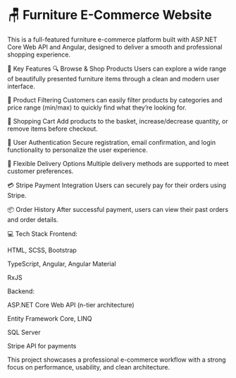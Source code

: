 # 🪑 Furniture E-Commerce Website
This is a full-featured furniture e-commerce platform built with ASP.NET Core Web API and Angular, designed to deliver a smooth and professional shopping experience.

🌟 Key Features
🔍 Browse & Shop Products
Users can explore a wide range of beautifully presented furniture items through a clean and modern user interface.

🎯 Product Filtering
Customers can easily filter products by categories and price range (min/max) to quickly find what they’re looking for.

🛒 Shopping Cart
Add products to the basket, increase/decrease quantity, or remove items before checkout.

🔐 User Authentication
Secure registration, email confirmation, and login functionality to personalize the user experience.

🚚 Flexible Delivery Options
Multiple delivery methods are supported to meet customer preferences.

💳 Stripe Payment Integration
Users can securely pay for their orders using Stripe.

📦 Order History
After successful payment, users can view their past orders and order details.

💻 Tech Stack
Frontend:

HTML, SCSS, Bootstrap

TypeScript, Angular, Angular Material

RxJS

Backend:

ASP.NET Core Web API (n-tier architecture)

Entity Framework Core, LINQ

SQL Server

Stripe API for payments

This project showcases a professional e-commerce workflow with a strong focus on performance, usability, and clean architecture.
